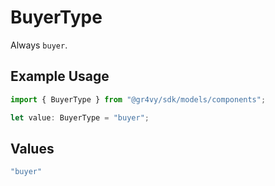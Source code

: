 # BuyerType

Always `buyer`.

## Example Usage

```typescript
import { BuyerType } from "@gr4vy/sdk/models/components";

let value: BuyerType = "buyer";
```

## Values

```typescript
"buyer"
```